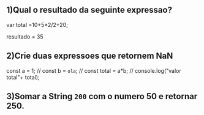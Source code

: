 ## 1)Qual o resultado da seguinte expressao?

var total =10+5\*2/2+20;

resultado = 35

## 2)Crie duas expressoes que retornem NaN

const a = 1;
// const b = `ola`;
// const total = a\*b;
// console.log("valor total"+ total);

## 3)Somar a String `200` com o numero 50 e retornar 250.
